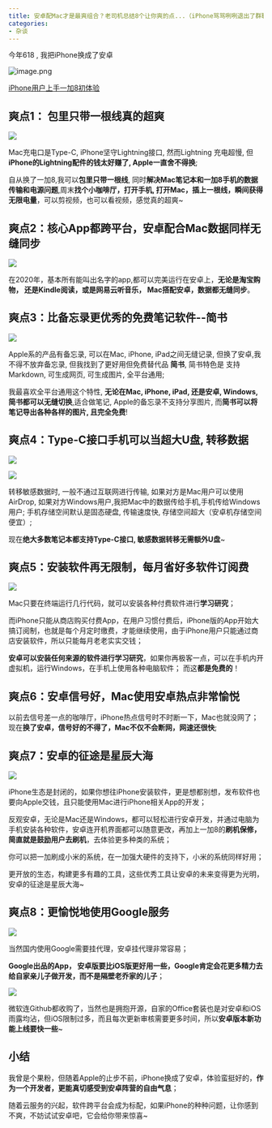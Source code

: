 ```yaml
---
title: 安卓配Mac才是最爽组合？老司机总结8个让你爽的点...（iPhone骂骂咧咧退出了群聊）
categories:
- 杂谈
---
```




今年618 , 我把iPhone换成了安卓

![image.png](https://v2fy.com/asset/0i/jikemiji/jikemiji-md/kr-000096.assets/1240.png)

[iPhone用户上手一加8初体验](https://mp.weixin.qq.com/s/0zizvdW_-UmPU9jPj7iuLQ)

## 爽点1： 包里只带一根线真的超爽

![](https://v2fy.com/asset/0i/jikemiji/jikemiji-md/kr-000096.assets/1240-20200813215445388.png)


Mac充电口是Type-C, iPhone坚守Lightning接口, 然而Lightning 充电超慢, 但**iPhone的Lightning配件的钱太好赚了, Apple一直舍不得换**;

自从换了一加8,我可以**包里只带一根线**, 同时**解决Mac笔记本和一加8手机的数据传输和电源问题**,周末**找个小咖啡厅，打开手机, 打开Mac，插上一根线，瞬间获得无限电量**，可以剪视频，也可以看视频，感觉真的超爽~

## 爽点2：核心App都跨平台，安卓配合Mac数据同样无缝同步


![](https://v2fy.com/asset/0i/jikemiji/jikemiji-md/kr-000096.assets/1240-20200813215445250.png)



在2020年，基本所有能叫出名字的app,都可以完美运行在安卓上，**无论是淘宝购物， 还是Kindle阅读，或是网易云听音乐， Mac搭配安卓，数据都无缝同步**。


## 爽点3：比备忘录更优秀的免费笔记软件--简书

![](https://v2fy.com/asset/0i/jikemiji/jikemiji-md/kr-000096.assets/1240-20200813215445660.png)


Apple系的产品有备忘录, 可以在Mac, iPhone, iPad之间无缝记录, 但换了安卓,我不得不放弃备忘录, 但我找到了更好用但免费替代品 **简书**, 简书特色是 支持Markdown, 可生成网页, 可生成图片, 全平台通用; 

我最喜欢全平台通用这个特性, **无论在Mac, iPhone, iPad, 还是安卓, Windows, 简书都可以无缝切换**,适合做笔记, Apple的备忘录不支持分享图片, 而**简书可以将笔记导出各种各样的图片, 且完全免费**!



## 爽点4：Type-C接口手机可以当超大U盘, 转移数据

![](https://v2fy.com/asset/0i/jikemiji/jikemiji-md/kr-000096.assets/1240-20200813215445000.png)

![](https://v2fy.com/asset/0i/jikemiji/jikemiji-md/kr-000096.assets/1240-20200813215444994.png)


转移敏感数据时, 一般不通过互联网进行传输, 如果对方是Mac用户可以使用AirDrop, 如果对方Windows用户,我把Mac中的数据传给手机,手机传给Windows用户; 手机存储空间默认是固态硬盘, 传输速度快, 存储空间超大（安卓机存储空间便宜）; 

现在**绝大多数笔记本都支持Type-C接口, 敏感数据转移无需额外U盘**~


##  爽点5：安装软件再无限制，每月省好多软件订阅费

![](https://v2fy.com/asset/0i/jikemiji/jikemiji-md/kr-000096.assets/1240-20200813215444941.png)


Mac只要在终端运行几行代码，就可以安装各种付费软件进行**学习研究**；

而iPhone只能从商店购买付费App，在用户习惯付费后，iPhone版的App开始大搞订阅制，也就是每个月定时缴费，才能继续使用，由于iPhone用户只能通过商店安装软件，所以只能每月老老实实交钱；

**安卓可以安装任何来源的软件进行学习研究**，如果你再极客一点，可以在手机内开虚拟机，运行Windows，在手机上使用各种电脑软件； 而这**都是免费的**！


## 爽点6：安卓信号好，Mac使用安卓热点非常愉悦

以前去信号差一点的咖啡厅，iPhone热点信号时不时断一下，Mac也就没网了；现在**换了安卓，信号好的不得了，Mac不仅不会断网，网速还很快**;


## 爽点7：安卓的征途是星辰大海

![](https://v2fy.com/asset/0i/jikemiji/jikemiji-md/kr-000096.assets/1240-20200813215445442.png)


iPhone生态是封闭的，如果你想往iPhone安装软件，更是想都别想，发布软件也要向Apple交钱，且只能使用Mac进行iPhone相关App的开发；

反观安卓，无论是Mac还是Windows，都可以轻松进行安卓开发，并通过电脑为手机安装各种软件，安卓连开机界面都可以随意更改，再加上一加8的**刷机保修，简直就是鼓励用户去刷机**，去体验更多种类的系统；

你可以把一加刷成小米的系统，在一加强大硬件的支持下，小米的系统同样好用；

更开放的生态，构建更多有趣的工具，这些优秀工具让安卓的未来变得更为光明，安卓的征途是星辰大海~

## 爽点8：更愉悦地使用Google服务

![](https://v2fy.com/asset/0i/jikemiji/jikemiji-md/kr-000096.assets/1240-20200813215445524.png)


当然国内使用Google需要挂代理，安卓挂代理非常容易；

 **Google出品的App， 安卓版要比iOS版更好用一些，Google肯定会花更多精力去给自家亲儿子做开发，而不是隔壁老乔家的儿子**；



![](https://v2fy.com/asset/0i/jikemiji/jikemiji-md/kr-000096.assets/1240-20200813215715217.png)





微软连Github都收购了，当然也是拥抱开源，自家的Office套装也是对安卓和iOS雨露均沾，但iOS限制过多，而且每次更新审核需要更多时间，所以**安卓版本新功能上线要快一些**~


## 小结

我曾是个果粉，但随着Apple的止步不前，iPhone换成了安卓，体验蛮挺好的，**作为一个开发者，更能真切感受到安卓阵营的自由气息**；

随着云服务的兴起，软件跨平台会成为标配，如果iPhone的种种问题，让你感到不爽，不妨试试安卓吧，它会给你带来惊喜~


